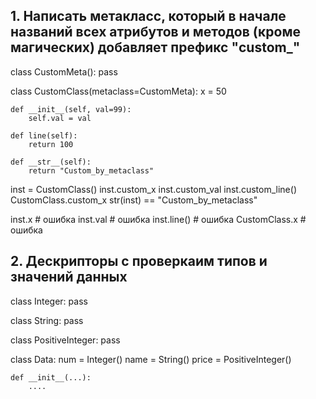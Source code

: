 ## 1. Написать метакласс, который в начале названий всех атрибутов и методов (кроме магических) добавляет префикс "custom_" 
class CustomMeta():
    pass

class CustomClass(metaclass=CustomMeta):
    x = 50

    def __init__(self, val=99):
        self.val = val

    def line(self):
        return 100

    def __str__(self):
        return "Custom_by_metaclass"

inst = CustomClass()
inst.custom_x
inst.custom_val
inst.custom_line()
CustomClass.custom_x
str(inst) == "Custom_by_metaclass"

inst.x  # ошибка
inst.val  # ошибка
inst.line() # ошибка
CustomClass.x  # ошибка

## 2. Дескрипторы с проверкаим типов и значений данных 
class Integer:
    pass

class String:
    pass

class PositiveInteger:
    pass

class Data:
    num = Integer()
    name = String()
    price = PositiveInteger()

    def __init__(...):
        ....
